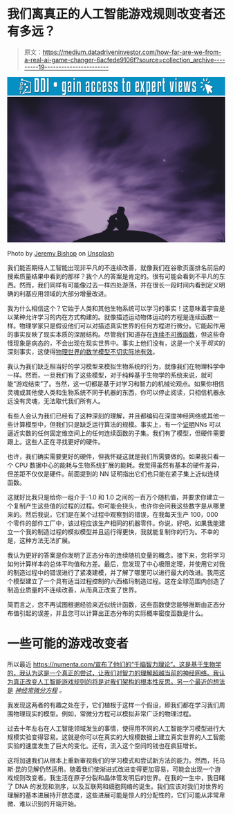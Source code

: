 # 我们离真正的人工智能游戏规则改变者还有多远？

> 原文：<https://medium.datadriveninvestor.com/how-far-are-we-from-a-real-ai-game-changer-6acfede9106f?source=collection_archive---------19----------------------->

[![](img/369e6ec3baf27b4ba218dd96e4aaac34.png)](http://www.track.datadriveninvestor.com/1B9E)![](img/c231e1c597b041dc0ef54251fcedc2e1.png)

Photo by [Jeremy Bishop](https://unsplash.com/@jeremybishop?utm_source=medium&utm_medium=referral) on [Unsplash](https://unsplash.com?utm_source=medium&utm_medium=referral)

我们能否期待人工智能出现非平凡的不连续改善，就像我们在谷歌页面排名前后的搜索质量结果中看到的那样？我个人的答案是肯定的。很有可能会看到不平凡的东西。然而，我们同样有可能像过去一样四处游荡，并在很长一段时间内看到定义明确的利基应用领域的大部分增量改进。

我为什么相信这个？它始于人类和其他生物系统可以学习的事实！这意味着宇宙是以某种允许学习的内在方式构建的。就像描述运动物体运动的方程是连续函数一样。物理学家只是假设他们可以对描述真实世界的任何方程进行微分。它能起作用的事实反映了现实本质的深层结构。尽管我们知道存在[连续不可微函数](https://en.wikipedia.org/wiki/Weierstrass_function)，但这些奇怪现象是病态的，不会出现在现实世界中。事实上他们没有，这是一个关于*现实*的深刻事实，这使得[物理世界的数学模型不切实际地有效](https://en.wikipedia.org/wiki/The_Unreasonable_Effectiveness_of_Mathematics_in_the_Natural_Sciences)。

我认为我们缺乏相当好的学习模型来模拟生物系统的行为，就像我们在物理科学中一样。然而，一旦我们有了这些模型，对于纯粹基于生物学的系统来说，就可能“游戏结束”了。当然，这一切都是基于对学习和智力的机械论观点。如果你相信灵魂或其他使人类和生物系统不同于机器的东西，你可以停止阅读，只相信机器永远没有灵魂，无法取代我们所有人。

有些人会认为我们已经有了这种深刻的理解，并且都编码在深度神经网络或其他一些计算模型中，但我们只是缺乏运行算法的规模。事实上，有一个[证明](https://en.wikipedia.org/wiki/Universal_approximation_theorem)NNs 可以逼近实数的任何固定维空间上的任何连续函数的子集。我们有了模型，但硬件需要跟上。这些人正在寻找更好的硬件。

也许，我们确实需要更好的硬件，但我怀疑这就是我们所需要做的。如果我只看一个 CPU 数据中心的能耗与生物系统扩展的能耗。我觉得虽然有基本的硬件差异，但差距不仅仅是硬件。前面提到的 NN 证明指出它们也只能在紧子集上近似连续函数。

这就好比我只是给你一组介于-1.0 和 1.0 之间的一百万个随机值，并要求你建立一个复制产生这些值的过程的过程。你可能会挠头，也许你会问我这些数字是从哪里来的。然后我说，它们是在某个过程中观察到的错误，在我每天生产 100，000 个零件的部件工厂中，该过程应该生产相同的机器零件。你说，好吧，如果我能建立一个我的制造过程的模拟模型并且运行得更快，我就能复制你的行为。不幸的是，这种方法无法扩展。

我认为更好的答案是你发明了正态分布的连续随机变量的概念。接下来，您将学习如何计算样本的总体平均值和方差。最后，您发现了中心极限定理，并使用它对我的制造过程中的错误进行了紧凑建模，并了解了哪里可以进行最大的改进。我用这个模型建立了一个具有适当过程控制的六西格玛制造过程。这在全球范围内创造了制造业质量的不连续改善，从而真正改变了世界。

简而言之，您不再试图根据经验来近似统计函数，这些函数使您能够推断由正态分布值引起的误差，并且您可以计算出正态分布的实际概率密度函数是什么。

# 一些可能的游戏改变者

所以最近 https://numenta.com/宣布了他们的“千脑智力理论”。这是基于生物学的，我认为这是一个真正的尝试，让我们对智力的理解超越当前的神经网络。我认为真正改变人工智能游戏规则的将是对我们架构的根本性反思。另一个最近的想法是 [*神经常微分方程*](https://arxiv.org/abs/1806.07366) *。*

我发现这两者的有趣之处在于，它们植根于这样一个假设，即我们都在学习我们周围物理现实的模型。例如，常微分方程可以模拟非常广泛的物理过程。

过去十年左右在人工智能领域发生的事情，使得用不同的人工智能学习模型进行大规模实验变得容易。这就是你可以在真实的大规模数据上建立真实世界的人工智能实验的速度发生了巨大的变化。还有，流入这个空间的钱也在疯狂增长。

这将加速我们从根本上重新审视我们的学习模式和尝试新方法的能力。然而，托马斯·昆的见解仍然适用。随着我们使渐进式改进变得更加容易，可能会出现一个游戏规则改变者。我生活在原子分裂和晶体管发明后的世界。在我的一生中，我目睹了 DNA 的发现和测序，以及互联网和细胞网络的诞生。我们应该对我们对世界的理解的基本进展持开放态度，这些进展可能是惊人的分配性的，它们可能从非常卑微、难以识别的开端开始。